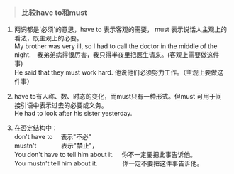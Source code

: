 >### 比较have to和must
 	
1. 两词都是'必须'的意思，have to 表示客观的需要， must 表示说话人主观上的看法，既主观上的必要。 <br>
My brother was very ill, so I had to call the doctor in the middle of the night.　我弟弟病得很厉害，我只得半夜里把医生请来。(客观上需要做这件事) <br>
He said that they must work hard. 他说他们必须努力工作。（主观上要做这件事） 

2. have to有人称、数、时态的变化，而must只有一种形式。但must 可用于间接引语中表示过去的必要或义务。 <br>
He had to look after his sister yesterday.

3. 在否定结构中：<br>
don't have to　 表示"不必" <br>
mustn't　　　　表示"禁止"， <br>
You don't have to tell him about it.　 你不一定要把此事告诉他。 <br>
You mustn't tell him about it.　　　　你一定不要把这件事告诉他。